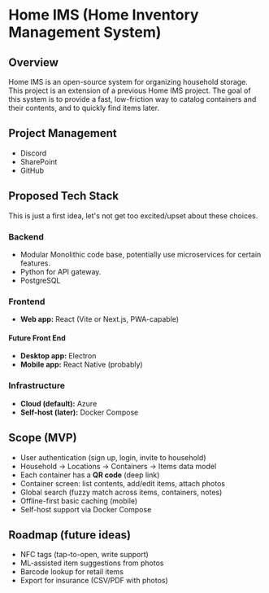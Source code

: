# Home IMS (Home Inventory Management System)

## Overview
Home IMS is an open-source system for organizing household storage.  
This project is an extension of a previous Home IMS project.
The goal of this system is to provide a fast, low-friction way to catalog containers and their contents, and to quickly find items later.

## Project Management
- Discord
- SharePoint
- GitHub


## Proposed Tech Stack
This is just a first idea, let's not get too excited/upset about these choices.

### Backend
- Modular Monolithic code base, potentially use microservices for certain features.
- Python for API gateway.
- PostgreSQL

### Frontend
- **Web app:** React (Vite or Next.js, PWA-capable)

#### Future Front End
- **Desktop app:** Electron
- **Mobile app:** React Native (probably) 

### Infrastructure
- **Cloud (default):** Azure
- **Self-host (later):** Docker Compose 

## Scope (MVP)
- User authentication (sign up, login, invite to household)  
- Household → Locations → Containers → Items data model  
- Each container has a **QR code** (deep link)  
- Container screen: list contents, add/edit items, attach photos  
- Global search (fuzzy match across items, containers, notes)  
- Offline-first basic caching (mobile)  
- Self-host support via Docker Compose  

## Roadmap (future ideas)

- NFC tags (tap-to-open, write support)  
- ML-assisted item suggestions from photos  
- Barcode lookup for retail items 
- Export for insurance (CSV/PDF with photos)  